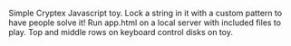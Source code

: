 Simple Cryptex Javascript toy. 
Lock a string in it with a custom pattern to have people solve it!
Run app.html on a local server with included files to play. Top and middle rows on keyboard control disks on toy. 
